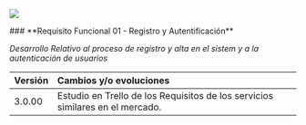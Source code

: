 <p align="left">
<img src="https://s13.postimg.org/bl787p213/Life_My_Car_Github.png">
</p>
### **Requisito Funcional 01 - Registro y Autentificación**

_Desarrollo Relativo al proceso de registro y alta en el sistem y a la autenticación de usuarios_






| Versión |Cambios y/o evoluciones |
|:------------- |:---------------|
| 3.0.00    | Estudio en Trello de los Requisitos de los servicios similares en el mercado. 


